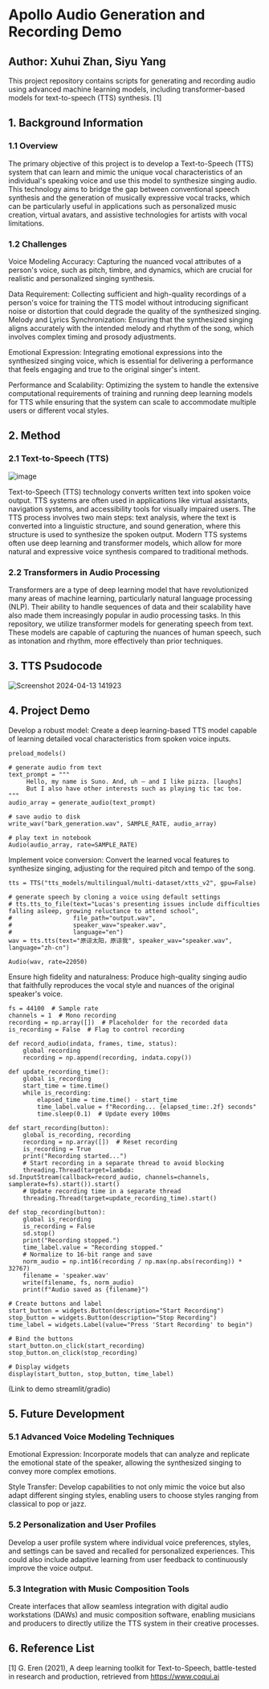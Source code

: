# Apollo Audio Generation and Recording Demo
## Author: Xuhui Zhan, Siyu Yang

This project repository contains scripts for generating and recording audio using advanced machine learning models, including transformer-based models for text-to-speech (TTS) synthesis. [1]

## 1. Background Information

### 1.1 Overview
The primary objective of this project is to develop a Text-to-Speech (TTS) system that can learn and mimic the unique vocal characteristics of an individual's speaking voice and use this model to synthesize singing audio. This technology aims to bridge the gap between conventional speech synthesis and the generation of musically expressive vocal tracks, which can be particularly useful in applications such as personalized music creation, virtual avatars, and assistive technologies for artists with vocal limitations.

### 1.2 Challenges

Voice Modeling Accuracy: Capturing the nuanced vocal attributes of a person's voice, such as pitch, timbre, and dynamics, which are crucial for realistic and personalized singing synthesis.

Data Requirement: Collecting sufficient and high-quality recordings of a person's voice for training the TTS model without introducing significant noise or distortion that could degrade the quality of the synthesized singing.
Melody and Lyrics Synchronization: Ensuring that the synthesized singing aligns accurately with the intended melody and rhythm of the song, which involves complex timing and prosody adjustments.

Emotional Expression: Integrating emotional expressions into the synthesized singing voice, which is essential for delivering a performance that feels engaging and true to the original singer's intent.

Performance and Scalability: Optimizing the system to handle the extensive computational requirements of training and running deep learning models for TTS while ensuring that the system can scale to accommodate multiple users or different vocal styles.

## 2. Method

### 2.1 Text-to-Speech (TTS)

![image](https://github.com/xuhuizhan5/Apollo/assets/142248146/ea511fe6-a076-4fc0-bef6-2380335aa641)

Text-to-Speech (TTS) technology converts written text into spoken voice output. TTS systems are often used in applications like virtual assistants, navigation systems, and accessibility tools for visually impaired users. The TTS process involves two main steps: text analysis, where the text is converted into a linguistic structure, and sound generation, where this structure is used to synthesize the spoken output. Modern TTS systems often use deep learning and transformer models, which allow for more natural and expressive voice synthesis compared to traditional methods.

### 2.2 Transformers in Audio Processing
Transformers are a type of deep learning model that have revolutionized many areas of machine learning, particularly natural language processing (NLP). Their ability to handle sequences of data and their scalability have also made them increasingly popular in audio processing tasks. In this repository, we utilize transformer models for generating speech from text. These models are capable of capturing the nuances of human speech, such as intonation and rhythm, more effectively than prior techniques.

## 3. TTS Psudocode

![Screenshot 2024-04-13 141923](https://github.com/xuhuizhan5/Apollo/assets/142248146/47239bca-7e09-434f-8e93-b95573ee7e6c)

## 4. Project Demo

Develop a robust model: Create a deep learning-based TTS model capable of learning detailed vocal characteristics from spoken voice inputs.
```
preload_models()

# generate audio from text
text_prompt = """
     Hello, my name is Suno. And, uh — and I like pizza. [laughs] 
     But I also have other interests such as playing tic tac toe.
"""
audio_array = generate_audio(text_prompt)

# save audio to disk
write_wav("bark_generation.wav", SAMPLE_RATE, audio_array)
  
# play text in notebook
Audio(audio_array, rate=SAMPLE_RATE)
```

Implement voice conversion: Convert the learned vocal features to synthesize singing, adjusting for the required pitch and tempo of the song.
```
tts = TTS("tts_models/multilingual/multi-dataset/xtts_v2", gpu=False)

# generate speech by cloning a voice using default settings
# tts.tts_to_file(text="Lucas's presenting issues include difficulties falling asleep, growing reluctance to attend school",
#                 file_path="output.wav",
#                 speaker_wav="speaker.wav",
#                 language="en")
wav = tts.tts(text="原谅太阳，原谅我", speaker_wav="speaker.wav", language="zh-cn")

Audio(wav, rate=22050)
```

Ensure high fidelity and naturalness: Produce high-quality singing audio that faithfully reproduces the vocal style and nuances of the original speaker's voice.
```
fs = 44100  # Sample rate
channels = 1  # Mono recording
recording = np.array([])  # Placeholder for the recorded data
is_recording = False  # Flag to control recording

def record_audio(indata, frames, time, status):
    global recording
    recording = np.append(recording, indata.copy())

def update_recording_time():
    global is_recording
    start_time = time.time()
    while is_recording:
        elapsed_time = time.time() - start_time
        time_label.value = f"Recording... {elapsed_time:.2f} seconds"
        time.sleep(0.1)  # Update every 100ms

def start_recording(button):
    global is_recording, recording
    recording = np.array([])  # Reset recording
    is_recording = True
    print("Recording started...")
    # Start recording in a separate thread to avoid blocking
    threading.Thread(target=lambda: sd.InputStream(callback=record_audio, channels=channels, samplerate=fs).start()).start()
    # Update recording time in a separate thread
    threading.Thread(target=update_recording_time).start()

def stop_recording(button):
    global is_recording
    is_recording = False
    sd.stop()
    print("Recording stopped.")
    time_label.value = "Recording stopped."
    # Normalize to 16-bit range and save
    norm_audio = np.int16(recording / np.max(np.abs(recording)) * 32767)
    filename = 'speaker.wav'
    write(filename, fs, norm_audio)
    print(f"Audio saved as {filename}")

# Create buttons and label
start_button = widgets.Button(description="Start Recording")
stop_button = widgets.Button(description="Stop Recording")
time_label = widgets.Label(value="Press 'Start Recording' to begin")

# Bind the buttons
start_button.on_click(start_recording)
stop_button.on_click(stop_recording)

# Display widgets
display(start_button, stop_button, time_label)
```
(Link to demo streamlit/gradio)
## 5. Future Development

### 5.1 Advanced Voice Modeling Techniques

Emotional Expression: Incorporate models that can analyze and replicate the emotional state of the speaker, allowing the synthesized singing to convey more complex emotions.

Style Transfer: Develop capabilities to not only mimic the voice but also adapt different singing styles, enabling users to choose styles ranging from classical to pop or jazz.

### 5.2 Personalization and User Profiles

Develop a user profile system where individual voice preferences, styles, and settings can be saved and recalled for personalized experiences. This could also include adaptive learning from user feedback to continuously improve the voice output.

### 5.3 Integration with Music Composition Tools

Create interfaces that allow seamless integration with digital audio workstations (DAWs) and music composition software, enabling musicians and producers to directly utilize the TTS system in their creative processes.

## 6. Reference List

[1] G. Eren (2021), A deep learning toolkit for Text-to-Speech, battle-tested in research and production, retrieved from https://www.coqui.ai
